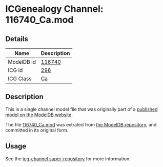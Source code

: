 # ICGenealogy Channel: 116740\_Ca.mod

## Details

Name | Description
---- | -----------
ModelDB id | [116740](http://senselab.med.yale.edu/ModelDB/ShowModel.cshtml?model=116740)
ICG id | [296](http://icg.neurotheory.ox.ac.uk/channels/3/296)
ICG Class | [Ca](http://icg.neurotheory.ox.ac.uk/channels/3)

## Description

This is a single channel model file that was originally part of a [published model on the ModelDB website](http://senselab.med.yale.edu/mModelDB/ShowModel.cshtml?model=116740).

The file [116740\_Ca.mod](116740_Ca.mod) was extrated from [the ModelDB repository](http://senselab.med.yale.edu/ModelDB/ShowModel.cshtml?model=116740), and committed in its original form.

## Usage

See the [icg-channel super-repository](https://github.com/icgenealogy/icg-channels) for more information.